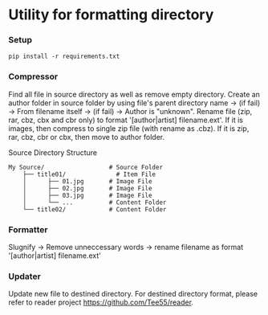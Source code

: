 # Utility for formatting directory

### Setup
```
pip install -r requirements.txt
```

### Compressor
Find all file in source directory as well as remove empty directory. Create an author folder in source folder by using file's parent directory name -> (if fail) -> From filename itself -> (if fail) -> Author is "unknown". Rename file (zip, rar, cbz, cbx and cbr only) to format '[author|artist] filename.ext'. If it is images, then compress to single zip file (with rename as .cbz). If it is zip, rar, cbz, cbr or cbx, then move to author folder.

Source Directory Structure
```
My Source/                  # Source Folder
    ├── title01/              # Item File
    │      ├── 01.jpg       # Image File
    │      ├── 02.jpg       # Image File
    │      ├── 03.jpg       # Image File
    │      └── ...          # Content Folder
    └── title02/            # Content Folder
```

### Formatter
Slugnify -> Remove unneccessary words -> rename filename as format '[author|artist] filename.ext'

### Updater
Update new file to destined directory. For destined directory format, please refer to reader project https://github.com/Tee55/reader.

